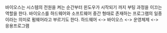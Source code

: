 바이오스는 시스템의 전원을 켜는 순간부터 윈도우가 시작되기 까지 부팅 과정을 이끄는 역할을 한다.
바이오스를 하드웨어와 소프트웨어 중간 형태로 존재하는 프로그램의 일종이라는 의미로 펌웨어라고 부르기도 한다.
하드웨어 <-> 바이오스 <-> 운영체제 <-> 응용프로그램